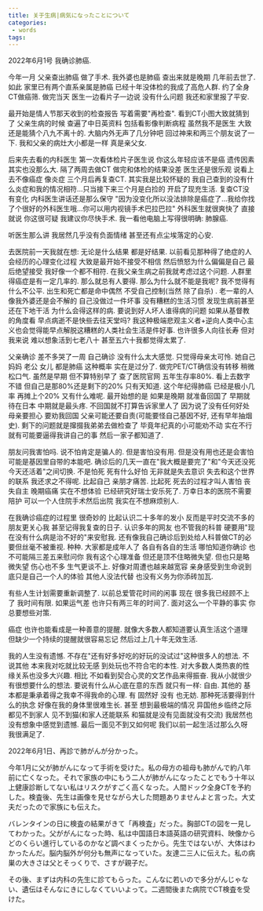 ```yaml
---
title: 关于生病|病気になったことについて
categories:
 - words
tags:
---
```

2022年6月1号 我确诊肺癌.

今年一月 父亲查出肺癌 做了手术. 我外婆也是肺癌 查出来就是晚期 几年前去世了. 如此 家里已有两个直系亲属是肺癌 已经十年没体检的我成了高危人群. 约了全身CT做癌筛. 做完当天 医生一边看片子一边说 没有什么问题 我还和家里报了平安. 

最开始是情人节那天收到的检查报告 写着需要"再检查".  看到CT小图大致就猜到了 父亲生病的时候 查遍了中日英资料 包括看影像判断病程 虽然我不是医生 大致还是能猜个八九不离十的.  大脑内外无声了几分钟吧 回过神来和两三个朋友说了一下. 我和父亲的病灶大小都是一样 真是亲父女. 

后来先去看的内科医生 第一次看体检片子医生说 你这么年轻应该不是癌 遗传因素其实也没那么大. 隔了两周去做CT 做完和体检的结果没差 医生还是很乐观 说看上去不像癌症 像炎症 三个月后再复查CT. 其实我是比较怀疑的 我自己查到的没有什么炎症和我的情况相符...只当接下来三个月是白捡的 开启了现充生活. 复查CT没有变化 内科医生讲话还是那么保守 "因为没变化所以没法排除是癌症了...我给你找了个很好的外科医生哦...你可以用内视镜手术巴拉巴拉" 外科医生就很爽快了 直接就说 你这很可疑 我建议你尽快手术. 我一看他电脑上写得很明确: 肺腺癌.

听医生那么讲 我居然几乎没有负面情绪 甚至还有点尘埃落定的心安. 

去医院前一天我就在想: 无论是什么结果 都是好结果. 以前看见那种得了绝症的人会经历的心理变化过程 大致是最开始不接受不相信 然后愤怒为什么偏偏是自己 最后绝望接受 我好像一个都不相符. 在我父亲生病之前我就考虑过这个问题. 人群里得癌症是有一定几率的. 那么就总有人要得. 那么为什么就不能是我呢? 我不觉得有什么不公平. 出生和死亡都是命中偶然 不受自己控制(当然 除了自杀) . 老一辈的人像我外婆还是会不解的 自己没做过一件坏事 没有糟糕的生活习惯 发现生病前甚至还在下地干活 为什么会得这样的病. 要说到好人坏人谁得病的问题 如果从基督教的角度看 早点病逝不是快些去往天堂吗? 我这种极端悲观主义者+逆向人类中心主义也会觉得能早点解脱这糟糕的人类社会生活是件好事. 也许很多人向往长寿 但对我来说 难以想象活到七老八十 甚至五六十我都觉得太累了. 

父亲确诊 差不多哭了一周 自己确诊 没有什么太大感觉. 只觉得母亲太可怜. 她自己妈妈 老公 女儿 都是肺癌 这种概率 实在是过分了. 做完PET/CT确信没有转移 稍微松口气. 虽然是早期 但不算特别早了 查了医院官网 五年生存率80%. 看上去数字不错 但自己是那80%还是剩下的20% 只有天知道. 这个年纪得肺癌 已经是极小几率 再摊上个20% 又有什么难呢. 最开始想的是 如果是晚期 就准备回国了 早期就待在日本 中期就是最头疼. 不回国就不打算告诉家里人了 因为说了没有任何好处 母亲要担心 要劝我回国 父亲可能还要自责(可能要怪自己基因不好, 还有早年抽烟史). 剩下的问题就是撺掇我弟弟去做检查了 毕竟年纪真的小可能劝不动 实在不行就有可能要逼得我讲自己的事 然后一家子都知道了. 

朋友问我害怕吗. 说不怕肯定是骗人的. 但是害怕没有用. 但是没有用也还是会害怕 可能是基因里自带的本能吧. 确诊后的几天一直在"我大概是要完了"和"今天还没死 今天还活着"之间切换. 不是怕死 死有什么好怕 无非就是失去意识 失去和这个世界的联系 我还求之不得呢. 比起自己 亲朋才痛苦. 比起死 死去的过程才叫人害怕 丧失自主 晚期癌痛 实在不想体验 已经研究好瑞士安乐死了. 万幸日本的医院不需要陪护 可以一个人住院手术然后出院 我实在不想麻烦别人. 

在我确诊癌症的过程里 很奇妙的 比起认识二十多年的发小 反而是平时交流不多的朋友更关心我 甚至记得我复查的日子. 认识多年的网友 也不管我的科普 硬要用"现在没有什么病是治不好的"来安慰我. 还有像我自己确诊后到处给人科普做CT的必要但丝毫不被重视. 种种. 大家都是成年人了 各自有各自的生活 哪怕知道你确诊 也不可能隔三差五来慰问你 我有这个心理准备 但还是顶不住略微失望. 但也只是略微失望 伤心也不多 生气更谈不上. 好像对周遭也越来越宽容 亲身感受到生命说到底只是自己一个人的体验 其他人没法代替 也没有义务为你添砖加瓦.

有些人生计划需要重新调整了. 以前总爱管花时间的闲事 现在 很多我已经顾不上了 我时间有限. 如果运气差 也许只有两三年的时间了. 面对这么一个平静的事实 你总要想些对策.

癌症 也许也能看成是一种善意的提醒. 就像大多数人都知道要认真生活这个道理 但缺少一个持续的提醒就很容易忘记 然后过上几十年无效生活.

我的人生没有遗憾. 不存在"还有好多好吃的好玩的没试过"这种很多人的想法. 不说其他 本来我对吃就比较无感 到处玩也不符合宅的本性. 对大多数人类热衷的性缘关系也没多大兴趣.  相比 不如看到契合心灵的文艺作品来得振奋. 我从小就很少有很想要什么的想法. 要说有什么从心底在意的东西 就只有一样: 自由. 其他的 基本都是秉承着得之我幸不得我命的心理. 有 固然好 没有 也无妨. 那种死活要得到什么的执念 好像在我的身体里很难生长. 甚至 想到最极端的情况 异国他乡临终之际都见不到家人 见不到猫(和家人还能联系 和猫就是没有见面就没有交流) 我居然也没有想象中感觉到遗憾. 最后一面见不到又如何呢 我们以前一起生活过那么久呀 我很满足了. 





2022年6月1日、再診で肺がんが分かった。

今年1月に父が肺がんになって手術を受けた。私の母方の祖母も肺がんで約八年前に亡くなった。それで家族の中にもう二人が肺がんになったことでもう十年以上健康診断してない私はリスクがすごく高くなった。人間ドック全身CTを予約した。検査後、先生は画像を見せながら大した問題ありませんよと言った。大丈夫だったので家族にも伝えた。

バレンタインの日に検査の結果がきて「再検査」だった。胸部CTの図を一見してわかった。父ががんになった時、私は中国語日本語英語の研究資料、映像からどのくらい進行しているのかなど調べまくったから。先生ではないが、大体はわかったんだ。脳内脳外が何分も無声になっていた。友達二三人に伝えた。私の病巣の大きさは父とそっくりで、さすが親子だ。

その後、まずは内科の先生に診てもらった。こんなに若いので多分がんじゃない、遺伝はそんなにきにしなくていいよって。二週間後また病院でCT検査を受けた。
